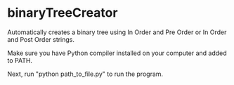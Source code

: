 # binaryTreeCreator
Automatically creates a binary tree using In Order and Pre Order or In Order and Post Order strings.

Make sure you have Python compiler installed on your computer and added to PATH.

Next, run "python path_to_file.py" to run the program.
